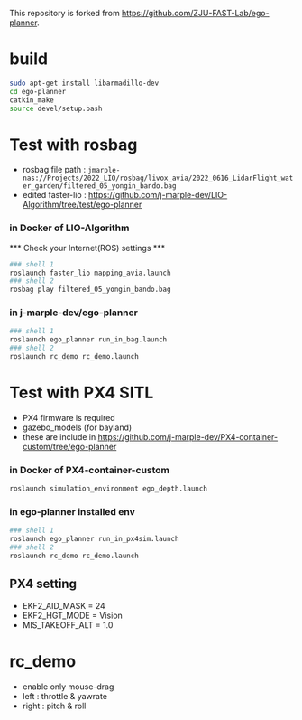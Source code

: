 This repository is forked from https://github.com/ZJU-FAST-Lab/ego-planner.

# build
```bash
sudo apt-get install libarmadillo-dev
cd ego-planner
catkin_make
source devel/setup.bash
```

# Test with rosbag
- rosbag file path : ```jmarple-nas://Projects/2022_LIO/rosbag/livox_avia/2022_0616_LidarFlight_water_garden/filtered_05_yongin_bando.bag```
- edited faster-lio : https://github.com/j-marple-dev/LIO-Algorithm/tree/test/ego-planner

### in Docker of LIO-Algorithm
*** Check your Internet(ROS) settings ***
```bash
### shell 1
roslaunch faster_lio mapping_avia.launch
### shell 2
rosbag play filtered_05_yongin_bando.bag
```
### in j-marple-dev/ego-planner
```bash
### shell 1
roslaunch ego_planner run_in_bag.launch
### shell 2
roslaunch rc_demo rc_demo.launch
```

# Test with PX4 SITL
- PX4 firmware is required
- gazebo_models (for bayland)
- these are include in https://github.com/j-marple-dev/PX4-container-custom/tree/ego-planner

### in Docker of PX4-container-custom
```bash
roslaunch simulation_environment ego_depth.launch
```

### in ego-planner installed env
```bash
### shell 1
roslaunch ego_planner run_in_px4sim.launch
### shell 2
roslaunch rc_demo rc_demo.launch
```

## PX4 setting
- EKF2_AID_MASK = 24
- EKF2_HGT_MODE = Vision
- MIS_TAKEOFF_ALT = 1.0

# rc_demo
- enable only mouse-drag
- left : throttle & yawrate
- right : pitch & roll
